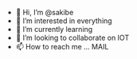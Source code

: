 - 👋 Hi, I’m @sakibe
- 👀 I’m interested in everything
- 🌱 I’m currently learning 
- 💞️ I’m looking to collaborate on IOT
- 📫 How to reach me ... MAIL 

<!---
sakibe/sakibe is a ✨ special ✨ repository because its `README.md` (this file) appears on your GitHub profile.
You can click the Preview link to take a look at your changes.
--->
